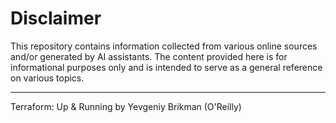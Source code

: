 # Disclaimer
This repository contains information collected from various online sources and/or generated by AI assistants. The content provided here is for informational purposes only and is intended to serve as a general reference on various topics.

---

Terraform: Up & Running by Yevgeniy Brikman (O'Reilly)
